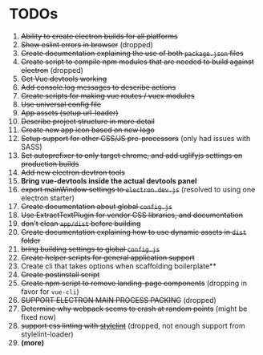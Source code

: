 # TODOs

  1. ~~Ability to create electron builds for all platforms~~
  2. ~~Show eslint errors in browser~~ (dropped)
  3. ~~Create documentation explaining the use of both `package.json` files~~
  4. ~~Create script to compile npm modules that are needed to build against electron~~ (dropped)
  5. ~~Get Vue devtools working~~
  6. ~~Add console.log messages to describe actions~~
  7. ~~Create scripts for making vue routes / vuex modules~~
  8. ~~Use universal config file~~
  9. ~~App assets (setup url-loader)~~
  10. ~~Describe project structure in more detail~~
  11. ~~Create new app icon based on new logo~~
  12. ~~Setup support for other CSS/JS pre-processors~~ (only had issues with SASS)
  13. ~~Set autoprefixer to only target chrome, and add uglifyjs settings on production builds~~
  14. ~~Add new electron devtron tools~~
  15. **Bring vue-devtools inside the actual devtools panel**
  16. ~~export mainWindow settings to `electron.dev.js`~~ (resolved to using one electron starter)
  17. ~~Create documentation about global `config.js`~~
  18. ~~Use ExtractTextPlugin for vendor CSS libraries, and documentation~~
  19. ~~don't clean `app/dist` before building~~
  20. ~~Create documentation explaining how to use dynamic assets in `dist` folder~~
  21. ~~bring building settings to global `config.js`~~
  22. ~~Create helper scripts for general application support~~
  23. Create cli that takes options when scaffolding boilerplate**
  24. ~~Create postinstall script~~
  25. ~~Create npm script to remove landing-page components~~ (dropping in favor for `vue-cli`)
  26. ~~SUPPORT ELECTRON MAIN PROCESS PACKING~~ (dropped)
  27. ~~Determine why webpack seems to crash at random points~~ (might be fixed now)
  28. ~~support css linting with [stylelint](https://github.com/stylelint/stylelint)~~ (dropped, not enough support from stylelint-loader)
  29. **(more)**
